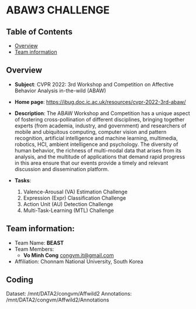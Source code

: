 # ABAW3 CHALLENGE

## Table of Contents
+ [Overview](#Overview)
+ [Team information](#team-information)

## Overview
+ **Subject**: CVPR 2022: 3rd Workshop and Competition on Affective Behavior Analysis in-the-wild (ABAW)
+ **Home page**: https://ibug.doc.ic.ac.uk/resources/cvpr-2022-3rd-abaw/
+ **Description**: The ABAW Workshop and Competition has a unique aspect of fostering cross-pollination of different disciplines, bringing together experts (from academia, industry, and government) and researchers of mobile and ubiquitous computing, computer vision and pattern recognition, artificial intelligence and machine learning, multimedia, robotics, HCI, ambient intelligence and psychology. The diversity of human behavior, the richness of multi-modal data that arises from its analysis, and the multitude of applications that demand rapid progress in this area ensure that our events provide a timely and relevant discussion and dissemination platform.

+ **Tasks**:
  1) Valence-Arousal (VA) Estimation Challenge
  2) Expression (Expr) Classification Challenge
  3) Action Unit (AU) Detection Challenge
  4) Multi-Task-Learning (MTL) Challenge

## Team information: 
+ Team Name: **BEAST**
+ Team Members:
  + **Vo Minh Cong** congvm.it@gmail.com
+ Affiliation: Chonnam National University, South Korea


## Coding

Dataset: /mnt/DATA2/congvm/Affwild2
Annotations: /mnt/DATA2/congvm/Affwild2/Annotations